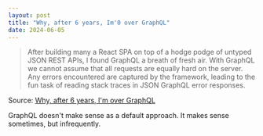 ```yaml
---
layout: post
title: "Why, after 6 years, Im'0 over GraphQL"
date: 2024-06-05
---
```


> After building many a React SPA on top of a hodge podge of untyped JSON
REST APIs, I found GraphQL a breath of fresh air. With GraphQL we cannot
assume that all requests are equally hard on the server. Any errors
encountered are captured by the framework, leading to the fun task of
reading stack traces in JSON GraphQL error responses.

Source: [Why, after 6 years, I'm over GraphQL](
https://bessey.dev/blog/2024/05/24/why-im-over-graphql/)

GraphQL doesn't make sense as a default approach.  It makes sense
sometimes, but infrequently.


